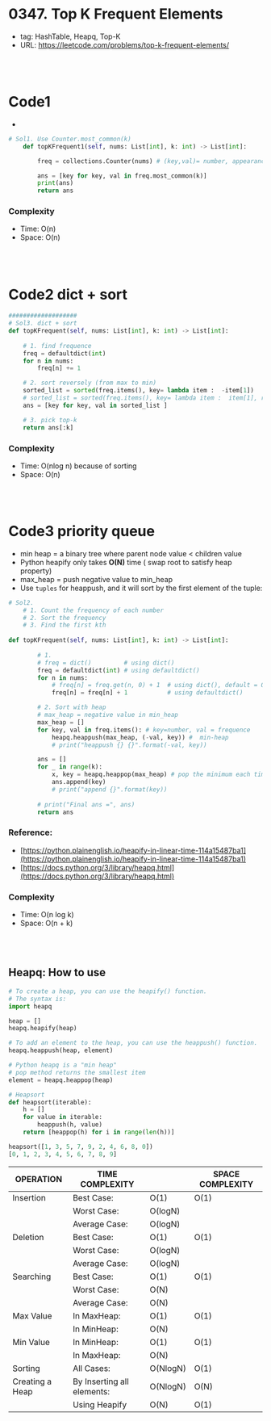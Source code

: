 # 0347. Top K Frequent Elements

- tag: HashTable, Heapq, Top-K
- URL: https://leetcode.com/problems/top-k-frequent-elements/

<br><br>
# Code1

- 

```python
# Sol1. Use Counter.most_common(k)
    def topKFrequent1(self, nums: List[int], k: int) -> List[int]:

        freq = collections.Counter(nums) # (key,val)= number, appearance

        ans = [key for key, val in freq.most_common(k)]
        print(ans)
        return ans
```

### Complexity

- Time: O(n)
- Space: O(n)

<br><br>

# Code2 dict + sort

```python
###################
# Sol3. dict + sort
def topKFrequent(self, nums: List[int], k: int) -> List[int]:
    
    # 1. find frequence
    freq = defaultdict(int)
    for n in nums:
        freq[n] += 1

    # 2. sort reversely (from max to min)
    sorted_list = sorted(freq.items(), key= lambda item :  -item[1])    # sorted way 1
    # sorted_list = sorted(freq.items(), key= lambda item :  item[1], reverse=True)        # sorted way 2
    ans = [key for key, val in sorted_list ]

    # 3. pick top-k
    return ans[:k]
```

### Complexity

- Time: O(nlog n) because of sorting
- Space: O(n)

<br><br>

# Code3 priority queue

- min heap = a binary tree where parent node value < children value
- Python heapify only takes **O(N)** time  ( swap root to satisfy heap property)
- max_heap = push negative value to min_heap
- Use `tuples` for heappush, and it will sort by the first element of the tuple:


```python
# Sol2.     
    # 1. Count the frequency of each number
    # 2. Sort the frequency
    # 3. Find the first kth
    
def topKFrequent(self, nums: List[int], k: int) -> List[int]:
        
        # 1.
        # freq = dict()         # using dict()
        freq = defaultdict(int) # using defaultdict()
        for n in nums:
            # freq[n] = freq.get(n, 0) + 1  # using dict(), default = 0
            freq[n] = freq[n] + 1           # using defaultdict()

        # 2. Sort with heap
        # max_heap = negative value in min_heap
        max_heap = []
        for key, val in freq.items(): # key=number, val = frequence
            heapq.heappush(max_heap, (-val, key)) #  min-heap
            # print("heappush {} {}".format(-val, key))

        ans = []
        for _ in range(k):
            x, key = heapq.heappop(max_heap) # pop the minimum each time
            ans.append(key)
            # print("append {}".format(key))
            
        # print("Final ans =", ans) 
        return ans
```

### Reference:

- [https://python.plainenglish.io/heapify-in-linear-time-114a15487ba1](https://python.plainenglish.io/heapify-in-linear-time-114a15487ba1)
- [https://docs.python.org/3/library/heapq.html](https://docs.python.org/3/library/heapq.html)

### Complexity

- Time: O(n log k)
- Space: O(n + k)

<br><br>
## Heapq: How to use

```python
# To create a heap, you can use the heapify() function. 
# The syntax is:
import heapq

heap = []
heapq.heapify(heap)

# To add an element to the heap, you can use the heappush() function.
heapq.heappush(heap, element)

# Python heapq is a "min heap"
# pop method returns the smallest item
element = heapq.heappop(heap)
```

```python
# Heapsort
def heapsort(iterable):
    h = []
    for value in iterable:
        heappush(h, value)
    return [heappop(h) for i in range(len(h))]

heapsort([1, 3, 5, 7, 9, 2, 4, 6, 8, 0])
[0, 1, 2, 3, 4, 5, 6, 7, 8, 9]
```

| OPERATION | TIME COMPLEXITY |  | SPACE COMPLEXITY |
| --- | --- | --- | --- |
| Insertion | Best Case: | O(1) | O(1) |
|  | Worst Case: | O(logN) |  |
|  | Average Case: | O(logN) |  |
| Deletion | Best Case: | O(1) | O(1) |
|  | Worst Case: | O(logN) |  |
|  | Average Case: | O(logN) |  |
| Searching | Best Case: | O(1) | O(1) |
|  | Worst Case: | O(N) |  |
|  | Average Case: | O(N) |  |
| Max Value | In MaxHeap: | O(1) | O(1) |
|  | In MinHeap: | O(N) |  |
| Min Value | In MinHeap: | O(1) | O(1) |
|  | In MaxHeap: | O(N) |  |
| Sorting | All Cases: | O(NlogN) | O(1) |
| Creating a Heap | By Inserting all elements: | O(NlogN) | O(N) |
|  | Using Heapify | O(N) | O(1) |